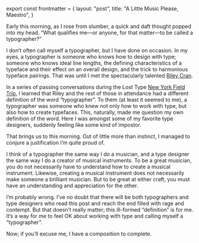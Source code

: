 export const frontmatter = {
layout: "post",
title: "A Little Music Please, Maestro",
}

Early this morning, as I rose from slumber, a quick and daft thought popped into my head. “What qualifies me—or anyone, for that matter—to be called a typographer?”

I don’t often call myself a typographer, but I have done on occasion. In my eyes, a typographer is someone who knows how to design with type; someone who knows ideal line lengths, the defining characteristics of a typeface and their effect on an overall design, and the trick to harmonious typeface pairings. That was until I met the spectacularly talented [Riley Cran](http://www.rileycran.com).

In a series of passing conversations during the Lost Type [New York Field Trip](http://fieldtripny.com), I learned that Riley and the rest of those in attendance had a different definition of the word “typographer”. To them (at least it seemed to me), a typographer was someone who knew not only how to work with type, but also how to create typefaces. This, naturally, made me question my own definition of the word. Here I was amongst some of my favorite type designers, suddenly feeling like some kind of impostor.

That brings us to this morning. Out of little more than instinct, I managed to conjure a justification I’m quite proud of.

I think of a typographer the same way I do a musician, and a type designer the same way I do a creator of musical instruments. To be a great musician, you do not necessarily have to understand how to create a musical instrument. Likewise, creating a musical instrument does not necessarily make someone a brilliant musician. But to be great at either craft, you must have an understanding and appreciation for the other.

I’m probably wrong. I’ve no doubt that there will be both typographers and type designers who read this post and reach the end filled with rage and contempt. But that doesn’t really matter; this ill-formed “definition” is for me. It’s a way for me to feel OK about working with type and calling myself a “typographer”.

Now; if you’ll excuse me, I have a composition to complete.